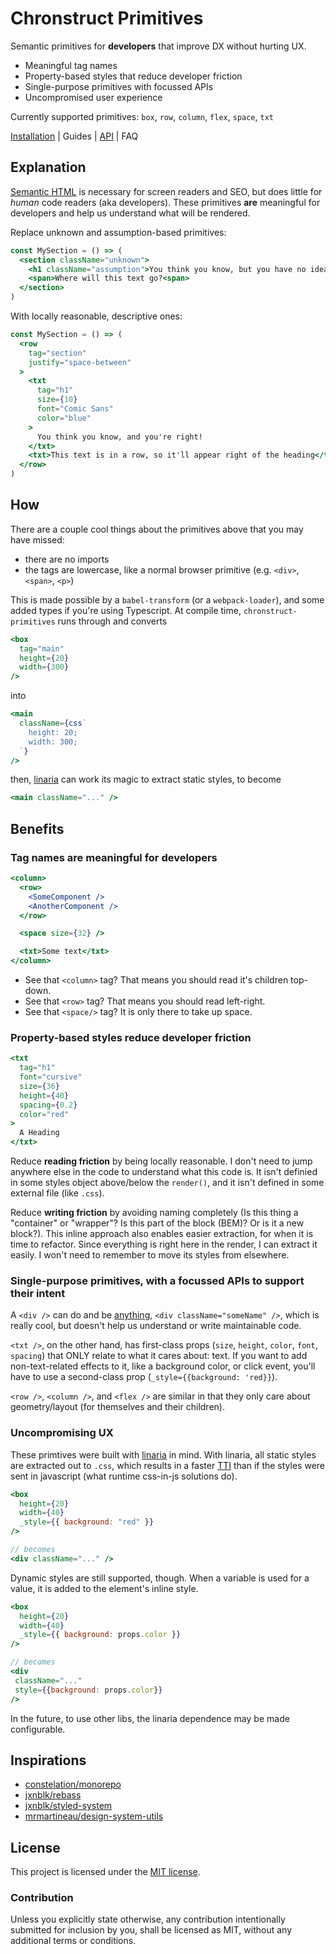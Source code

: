 # Chronstruct Primitives

Semantic primitives for **developers** that improve DX without hurting UX.

- Meaningful tag names
- Property-based styles that reduce developer friction
- Single-purpose primitives with focussed APIs
- Uncompromised user experience

Currently supported primitives: `box`, `row`, `column`, `flex`, `space`, `txt`

[Installation](docs/installation.md) | Guides | [API](docs/api.md) | FAQ

## Explanation

[Semantic HTML](https://developer.mozilla.org/en-US/docs/Web/HTML/Element) is necessary for screen readers and SEO, but does little for _human_ code readers (aka developers). These primitives **are** meaningful for developers and help us understand what will be rendered.

Replace unknown and assumption-based primitives:

```jsx
const MySection = () => (
  <section className="unknown">
    <h1 className="assumption">You think you know, but you have no idea</h1>
    <span>Where will this text go?<span>
  </section>
)
```

With locally reasonable, descriptive ones:

```jsx
const MySection = () => (
  <row
    tag="section"
    justify="space-between"
  >
    <txt
      tag="h1"
      size={10}
      font="Comic Sans"
      color="blue"
    >
      You think you know, and you're right!
    </txt>
    <txt>This text is in a row, so it'll appear right of the heading</txt>
  </row>
)
```

## How

There are a couple cool things about the primitives above that you may have missed:

- there are no imports
- the tags are lowercase, like a normal browser primitive (e.g. `<div>`, `<span>`, `<p>`)

This is made possible by a `babel-transform` (or a `webpack-loader`), and some added types if you're using Typescript. At compile time, `chronstruct-primitives` runs through and converts

```jsx
<box
  tag="main"
  height={20}
  width={300}
/>
```

into

```jsx
<main
  className={css`
    height: 20;
    width: 300;
  `}
/>
```

then, [linaria](https://github.com/callstack/linaria) can work its magic to extract static styles, to become

```jsx
<main className="..." />
```

## Benefits

### Tag names are meaningful for developers

```jsx
<column>
  <row>
    <SomeComponent />
    <AnotherComponent />
  </row>

  <space size={32} />

  <txt>Some text</txt>
</column>
```

- See that `<column>` tag? That means you should read it's children top-down.
- See that `<row>` tag? That means you should read left-right.
- See that `<space/>` tag? It is only there to take up space.

### Property-based styles reduce developer friction

```jsx
<txt
  tag="h1"
  font="cursive"
  size={36}
  height={40}
  spacing={0.2}
  color="red"
>
  A Heading
</txt>
```

Reduce **reading friction** by being locally reasonable. I don't need to jump anywhere else in the code to understand what this code is. It isn't definied in some styles object above/below the `render()`, and it isn't defined in some external file (like `.css`).

Reduce **writing friction** by avoiding naming completely (Is this thing a "container" or "wrapper"? Is this part of the block (BEM)? Or is it a new block?). This inline approach also enables easier extraction, for when it is time to refactor. Since everything is right here in the render, I can extract it easily. I won't need to remember to move its styles from elsewhere.

### Single-purpose primitives, with a focussed APIs to support their intent

A `<div />` can do and be [anything](https://a.singlediv.com/), `<div className="someName" />`, which is really cool, but doesn't help us understand or write maintainable code.

`<txt />`, on the other hand, has first-class props (`size`, `height`, `color`, `font`, `spacing`) that ONLY relate to what it cares about: text. If you want to add non-text-related effects to it, like a background color, or click event, you'll have to use a second-class prop (`_style={{background: 'red}}`).

`<row />`, `<column />`, and `<flex />` are similar in that they only care about geometry/layout (for themselves and their children).

### Uncompromising UX

These primtives were built with [linaria](https://github.com/callstack/linaria) in mind. With linaria, all static styles are extracted out to `.css`, which results in a faster [TTI](https://web.dev/interactive/) than if the styles were sent in javascript (what runtime css-in-js solutions do).

```jsx
<box
  height={20}
  width={40}
  _style={{ background: "red" }}
/>

// becomes
<div className="..." />
```

Dynamic styles are still supported, though. When a variable is used for a value, it is added to the element's inline style.

```jsx
<box
  height={20}
  width={40}
  _style={{ background: props.color }}
/>

// becomes
<div
 className="..."
 style={{background: props.color}}
/>
```

In the future, to use other libs, the linaria dependence may be made configurable.

## Inspirations

- [constelation/monorepo](https://github.com/constelation/monorepo)
- [jxnblk/rebass](https://github.com/jxnblk/rebass)
- [jxnblk/styled\-system](https://github.com/jxnblk/styled-system)
- [mrmartineau/design\-system\-utils](https://github.com/mrmartineau/design-system-utils)

## License

This project is licensed under the [MIT license](LICENSE).

### Contribution

Unless you explicitly state otherwise, any contribution intentionally submitted for inclusion by you, shall be licensed as MIT, without any additional terms or conditions.
